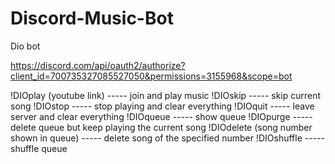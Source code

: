# Discord-Music-Bot
Dio bot

https://discord.com/api/oauth2/authorize?client_id=700735327085527050&permissions=3155968&scope=bot

!DIOplay (youtube link) ----- join and play music
!DIOskip ----- skip current song
!DIOstop ----- stop playing and clear everything
!DIOquit ----- leave server and clear everything
!DIOqueue ----- show queue
!DIOpurge ----- delete queue but keep playing the current song
!DIOdelete (song number shown in queue) ----- delete song of the specified number
!DIOshuffle ----- shuffle queue
